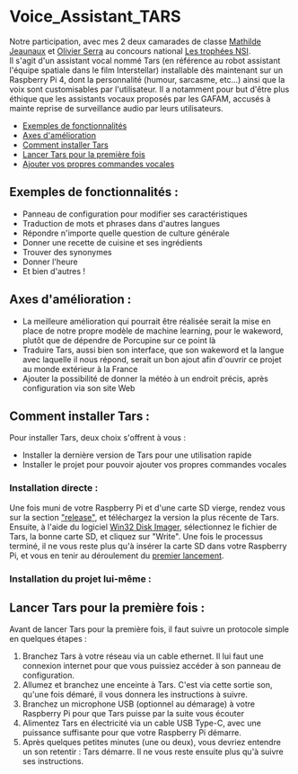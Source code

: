 # Voice_Assistant_TARS
Notre participation, avec mes 2 deux camarades de classe [Mathilde Jeaunaux](https://www.instagram.com/mathilde_jnx/) et [Olivier Serra](https://www.instagram.com/olivier_sra/) au concours national [Les trophées NSI](https://trophees-nsi.fr/).  
Il s'agit d'un assistant vocal nommé Tars (en référence au robot assistant l'équipe spatiale dans le film Interstellar) installable dès maintenant sur un Raspberry Pi 4, dont la personnalité (humour, sarcasme, etc...) ainsi que la voix sont customisables par l'utilisateur. Il a notamment pour but d'être plus éthique que les assistants vocaux proposés par les GAFAM, accusés à mainte reprise de surveillance audio par leurs utilisateurs.   
* [Exemples de fonctionnalités](#fonctionnalités)
* [Axes d'amélioration](#amélioration-axes)
* [Comment installer Tars](#installation)
* [Lancer Tars pour la première fois](#premier-lancement)
* [Ajouter vos propres commandes vocales](#)  
## <a id="fonctionnalités">Exemples de fonctionnalités :</a>
* Panneau de configuration pour modifier ses caractéristiques
* Traduction de mots et phrases dans d'autres langues
* Répondre n'importe quelle question de culture générale
* Donner une recette de cuisine et ses ingrédients
* Trouver des synonymes
* Donner l'heure
* Et bien d'autres !
## <a id="amélioration-axes">Axes d'amélioration :</a>
* La meilleure amélioration qui pourrait être réalisée serait la mise en place de notre propre modèle de machine learning, pour le wakeword, plutôt que de dépendre de Porcupine sur ce point là 
* Traduire Tars, aussi bien son interface, que son wakeword et la langue avec laquelle il nous répond, serait un bon ajout afin d'ouvrir ce projet au monde extérieur à la France 
* Ajouter la possibilité de donner la météo à un endroit précis, après configuration via son site Web 
## <a id="installation">Comment installer Tars :</a>  
Pour installer Tars, deux choix s'offrent à vous :
* Installer la dernière version de Tars pour une utilisation rapide
* Installer le projet pour pouvoir ajouter vos propres commandes vocales
### Installation directe :
Une fois muni de votre Raspberry Pi et d'une carte SD vierge, rendez vous sur la section ["release"](https://), et téléchargez la version la plus récente de Tars. Ensuite, à l'aide du logiciel [Win32 Disk Imager](https://sourceforge.net/projects/win32diskimager/), sélectionnez le fichier de Tars, la bonne carte SD, et cliquez sur "Write". Une fois le processus terminé, il ne vous reste plus qu'à insérer la carte SD dans votre Raspberry Pi, et vous en tenir au déroulement du [premier lancement](#premier-lancement).
### Installation du projet lui-même :
## <a id="premier-lancement">Lancer Tars pour la première fois :</a>
Avant de lancer Tars pour la première fois, il faut suivre un protocole simple en quelques étapes :
1. Branchez Tars à votre réseau via un cable ethernet. Il lui faut une connexion internet pour que vous puissiez accéder à son panneau de configuration.
2. Allumez et branchez une enceinte à Tars. C'est via cette sortie son, qu'une fois démaré, il vous donnera les instructions à suivre.
3. Branchez un microphone USB (optionnel au démarage) à votre Raspberry Pi pour que Tars puisse par la suite vous écouter
4. Alimentez Tars en électricité via un cable USB Type-C, avec une puissance suffisante pour que votre Raspberry Pi démarre.
5. Après quelques petites minutes (une ou deux), vous devriez entendre un son retentir : Tars démarre. Il ne vous reste ensuite plus qu'à suivre ses instructions.
